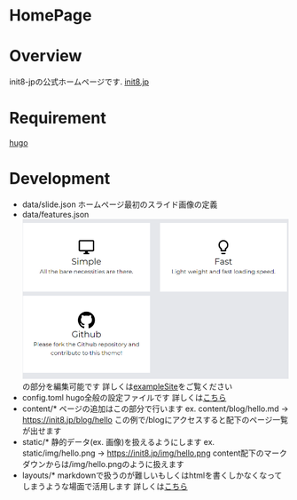 # HomePage

# Overview

init8-jpの公式ホームページです.
[init8.jp](https://www.init8.jp)

# Requirement

[hugo](https://gohugo.io)

# Development

- data/slide.json
ホームページ最初のスライド画像の定義
- data/features.json
![](docs/img/features.png)
の部分を編集可能です
詳しくは[exampleSite](https://github.com/opera7133/tella/tree/master/exampleSite)をご覧ください
- config.toml
hugo全般の設定ファイルです
詳しくは[こちら](https://gohugo.io/getting-started/configuration/)
- content/*
ページの追加はこの部分で行います
ex. content/blog/hello.md -> https://init8.jp/blog/hello
この例で/blogにアクセスすると配下のページ一覧が出せます
- static/*
静的データ(ex. 画像)を扱えるようにします
ex. static/img/hello.png -> https://init8.jp/img/hello.png
content配下のマークダウンからは/img/hello.pngのように扱えます
- layouts/*
markdownで扱うのが難しいもしくはhtmlを書くしかなくなってしまうような場面で活用します
詳しくは[こちら](https://gohugo.io/templates/)